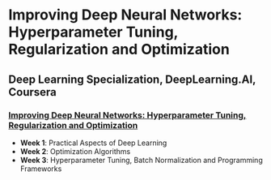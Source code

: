 # Improving Deep Neural Networks: Hyperparameter Tuning, Regularization and Optimization

## Deep Learning Specialization, DeepLearning.AI, Coursera

### [Improving Deep Neural Networks: Hyperparameter Tuning, Regularization and Optimization](https://www.coursera.org/learn/deep-neural-network)

- **Week 1**: Practical Aspects of Deep Learning
- **Week 2**: Optimization Algorithms
- **Week 3**: Hyperparameter Tuning, Batch Normalization and Programming Frameworks
